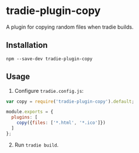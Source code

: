 # tradie-plugin-copy

A plugin for copying random files when tradie builds.

## Installation

    npm --save-dev tradie-plugin-copy

## Usage

1. Configure `tradie.config.js`:

```js
var copy = require('tradie-plugin-copy').default;

module.exports = {
  plugins: [
    copy({files: ['*.html', '*.ico']})
  ]
};
```


2. Run `tradie build`.